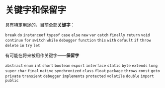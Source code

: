 # 关键字和保留字

具有特定用途的，目前全部**关键字**：

`break` `do` `instanceof` `typeof`
`case` `else` `new` `var`
`catch` `finally` `return` `void`
`continue` `for` `switch` `while`
`debugger` `function` `this` `with`
`default` `if` `throw`
`delete` `in` `try` `let`

有可能在将来被用作关键字——**保留字**

`abstract` `enum` `int` `short`
`boolean` `export` `interface` `static`
`byte` `extends` `long` `super`
`char` `final` `native` `synchronized`
`class` `float` `package` `throws`
`const` `goto` `private` `transient`
`debugger` `implements` `protected` `volatile`
`double` `import` `public`